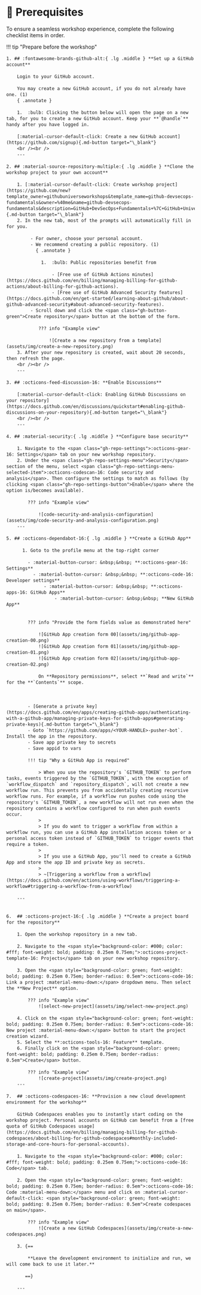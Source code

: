 # :footprints: Prerequisites

To ensure a seamless workshop experience, complete the following checklist items in order.

!!! tip "Prepare before the workshop"

    1. ## :fontawesome-brands-github-alt:{ .lg .middle } **Set up a GitHub account**

        Login to your GitHub account.
        
        You may create a new GitHub account, if you do not already have one. (1)
        { .annotate }

        1.  :bulb: Clicking the button below will open the page on a new tab, for you to create a new GitHub account. Keep your **`@handle`** handy after you have logged in.

        [:material-cursor-default-click: Create a new GitHub account](https://github.com/signup){.md-button target="\_blank"}
        <br /><br />
        ---

    2. ## :material-source-repository-multiple:{ .lg .middle } **Clone the workshop project to your own account**

        1. [:material-cursor-default-click: Create workshop project](https://github.com/new?template_owner=githubuniverseworkshops&template_name=github-devsecops-fundamentals&owner=%40me&name=github-devsecops-fundamentals&description=GitHub+DevSecOps+Fundamentals+%7C+GitHub+Universe+2023+workshop&visibility=public){.md-button target="\_blank"}
        2. In the new tab, most of the prompts will automatically fill in for you.

             - For owner, choose your personal account.
             - We recommend creating a public repository. (1)
               { .annotate }

                 1.  :bulb: Public repositories benefit from

                     - [Free use of GitHub Actions minutes](https://docs.github.com/en/billing/managing-billing-for-github-actions/about-billing-for-github-actions).
                     - [Free use of GitHub Advanced Security features](https://docs.github.com/en/get-started/learning-about-github/about-github-advanced-security#about-advanced-security-features).
             - Scroll down and click the <span class="gh-button-green">Create repository</span> button at the bottom of the form.

                ??? info "Example view"

                    ![Create a new repository from a template](assets/img/create-a-new-repository.png)
        3. After your new repository is created, wait about 20 seconds, then refresh the page.
        <br /><br />
        ---

    3. ## :octicons-feed-discussion-16: **Enable Discussions**

        [:material-cursor-default-click: Enabling GitHub Discussions on your repository](https://docs.github.com/en/discussions/quickstart#enabling-github-discussions-on-your-repository){.md-button target="\_blank"}
        <br /><br />
        ---

    4. ## :material-security:{ .lg .middle } **Configure base security**

        1. Navigate to the <span class="gh-repo-settings">:octicons-gear-16: Settings</span> tab on your new workshop repository.
        2. Under the <span class="gh-repo-settings-menu">Security</span> section of the menu, select <span class="gh-repo-settings-menu-selected-item">:octicons-codescan-16: Code security and analysis</span>. Then configure the settings to match as follows (by clicking <span class="gh-repo-settings-button">Enable</span> where the option is/becomes available).

            ??? info "Example view"

                ![code-security-and-analysis-configuration](assets/img/code-security-and-analysis-configuration.png)
        ---

    5. ## :octicons-dependabot-16:{ .lg .middle } **Create a GitHub App**

          1. Goto to the profile menu at the top-right corner

            - :material-button-cursor: &nbsp;&nbsp; **:octicons-gear-16: Settings**
              - :material-button-cursor: &nbsp;&nbsp; **:octicons-code-16: Developer settings**
                  - :material-button-cursor: &nbsp;&nbsp; **:octicons-apps-16: GitHub Apps**
                      - :material-button-cursor: &nbsp;&nbsp; **New GitHub App**


            ??? info "Provide the form fields value as demonstrated here"

                ![GitHub App creation form 00](assets/img/github-app-creation-00.png)
                ![GitHub App creation form 01](assets/img/github-app-creation-01.png)
                ![GitHub App creation form 02](assets/img/github-app-creation-02.png)

                On **Repository permissions**, select **`Read and write`** for the **`Contents`** scope.



            - [Generate a private key](https://docs.github.com/en/apps/creating-github-apps/authenticating-with-a-github-app/managing-private-keys-for-github-apps#generating-private-keys){.md-button target="\_blank"}
            - Goto `https://github.com/apps/<YOUR-HANDLE>-pusher-bot`. Install the app in the repository.
            - Save app private key to secrets
            - Save appid to vars

            !!! tip "Why a GitHub App is required"

                > When you use the repository's `GITHUB_TOKEN` to perform tasks, events triggered by the `GITHUB_TOKEN`, with the exception of `workflow_dispatch` and `repository_dispatch`, will not create a new workflow run. This prevents you from accidentally creating recursive workflow runs. For example, if a workflow run pushes code using the repository's `GITHUB_TOKEN`, a new workflow will not run even when the repository contains a workflow configured to run when push events occur.
                >
                > If you do want to trigger a workflow from within a workflow run, you can use a GitHub App installation access token or a personal access token instead of `GITHUB_TOKEN` to trigger events that require a token.
                >
                > If you use a GitHub App, you'll need to create a GitHub App and store the app ID and private key as secrets.
                >
                > ~[Triggering a workflow from a workflow](https://docs.github.com/en/actions/using-workflows/triggering-a-workflow#triggering-a-workflow-from-a-workflow)

        ---


    6.  ## :octicons-project-16:{ .lg .middle } **Create a project board for the repository**

        1. Open the workshop repository in a new tab.

        2. Navigate to the <span style="background-color: #000; color: #fff; font-weight: bold; padding: 0.25em 0.75em;">:octicons-project-template-16: Projects</span> tab on your new workshop repository.

        3. Open the <span style="background-color: green; font-weight: bold; padding: 0.25em 0.75em; border-radius: 0.5em">:octicons-code-16: Link a project :material-menu-down:</span> dropdown menu. Then select the **New Project** option.

            ??? info "Example view"
                ![select-new-project](assets/img/select-new-project.png)

        4. Click on the <span style="background-color: green; font-weight: bold; padding: 0.25em 0.75em; border-radius: 0.5em">:octicons-code-16: New project :material-menu-down:</span> button to start the project creation wizard.
        5. Select the **:octicons-tools-16: Feature** template.
        6. Finally click on the <span style="background-color: green; font-weight: bold; padding: 0.25em 0.75em; border-radius: 0.5em">Create</span> button.

            ??? info "Example view"
                ![create-project](assets/img/create-project.png)
        ---

    7.  ## :octicons-codespaces-16: **Provision a new cloud development environment for the workshop**

        GitHub Codespaces enables you to instantly start coding on the workshop project. Personal accounts on GitHub can benefit from a [free quota of GitHub Codespaces usage](https://docs.github.com/en/billing/managing-billing-for-github-codespaces/about-billing-for-github-codespaces#monthly-included-storage-and-core-hours-for-personal-accounts).

        1. Navigate to the <span style="background-color: #000; color: #fff; font-weight: bold; padding: 0.25em 0.75em;">:octicons-code-16: Code</span> tab.

        2. Open the <span style="background-color: green; font-weight: bold; padding: 0.25em 0.75em; border-radius: 0.5em">:octicons-code-16: Code :material-menu-down:</span> menu and click on :material-cursor-default-click: <span style="background-color: green; font-weight: bold; padding: 0.25em 0.75em; border-radius: 0.5em">Create codespaces on main</span>.

            ??? info "Example view"
                ![Create a new GitHub Codespaces](assets/img/create-a-new-codespaces.png)

        3. {==

            **Leave the development environment to initialize and run, we will come back to use it later.**

           ==}

        ---
